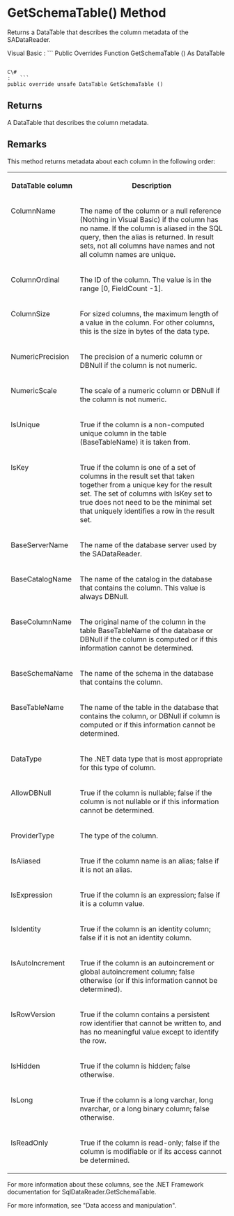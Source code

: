 <!-- loio3c16bb536c5f10149fb18a65c7538ba5 -->

# GetSchemaTable\(\) Method

Returns a DataTable that describes the column metadata of the SADataReader.



Visual Basic
:   ```
Public Overrides Function GetSchemaTable () As DataTable
```

C\#
:   ```
public override unsafe DataTable GetSchemaTable ()
```



## Returns

A DataTable that describes the column metadata.



## Remarks

This method returns metadata about each column in the following order:


<table>
<tr>
<th valign="top">

DataTable column



</th>
<th valign="top">

Description



</th>
</tr>
<tr>
<td valign="top">

ColumnName



</td>
<td valign="top">

The name of the column or a null reference \(Nothing in Visual Basic\) if the column has no name. If the column is aliased in the SQL query, then the alias is returned. In result sets, not all columns have names and not all column names are unique.



</td>
</tr>
<tr>
<td valign="top">

ColumnOrdinal



</td>
<td valign="top">

The ID of the column. The value is in the range \[0, FieldCount -1\].



</td>
</tr>
<tr>
<td valign="top">

ColumnSize



</td>
<td valign="top">

For sized columns, the maximum length of a value in the column. For other columns, this is the size in bytes of the data type.



</td>
</tr>
<tr>
<td valign="top">

NumericPrecision



</td>
<td valign="top">

The precision of a numeric column or DBNull if the column is not numeric.



</td>
</tr>
<tr>
<td valign="top">

NumericScale



</td>
<td valign="top">

The scale of a numeric column or DBNull if the column is not numeric.



</td>
</tr>
<tr>
<td valign="top">

IsUnique



</td>
<td valign="top">

True if the column is a non-computed unique column in the table \(BaseTableName\) it is taken from.



</td>
</tr>
<tr>
<td valign="top">

IsKey



</td>
<td valign="top">

True if the column is one of a set of columns in the result set that taken together from a unique key for the result set. The set of columns with IsKey set to true does not need to be the minimal set that uniquely identifies a row in the result set.



</td>
</tr>
<tr>
<td valign="top">

BaseServerName



</td>
<td valign="top">

The name of the database server used by the SADataReader.



</td>
</tr>
<tr>
<td valign="top">

BaseCatalogName



</td>
<td valign="top">

The name of the catalog in the database that contains the column. This value is always DBNull.



</td>
</tr>
<tr>
<td valign="top">

BaseColumnName



</td>
<td valign="top">

The original name of the column in the table BaseTableName of the database or DBNull if the column is computed or if this information cannot be determined.



</td>
</tr>
<tr>
<td valign="top">

BaseSchemaName



</td>
<td valign="top">

The name of the schema in the database that contains the column.



</td>
</tr>
<tr>
<td valign="top">

BaseTableName



</td>
<td valign="top">

The name of the table in the database that contains the column, or DBNull if column is computed or if this information cannot be determined.



</td>
</tr>
<tr>
<td valign="top">

DataType



</td>
<td valign="top">

The .NET data type that is most appropriate for this type of column.



</td>
</tr>
<tr>
<td valign="top">

AllowDBNull



</td>
<td valign="top">

True if the column is nullable; false if the column is not nullable or if this information cannot be determined.



</td>
</tr>
<tr>
<td valign="top">

ProviderType



</td>
<td valign="top">

The type of the column.



</td>
</tr>
<tr>
<td valign="top">

IsAliased



</td>
<td valign="top">

True if the column name is an alias; false if it is not an alias.



</td>
</tr>
<tr>
<td valign="top">

IsExpression



</td>
<td valign="top">

True if the column is an expression; false if it is a column value.



</td>
</tr>
<tr>
<td valign="top">

IsIdentity



</td>
<td valign="top">

True if the column is an identity column; false if it is not an identity column.



</td>
</tr>
<tr>
<td valign="top">

IsAutoIncrement



</td>
<td valign="top">

True if the column is an autoincrement or global autoincrement column; false otherwise \(or if this information cannot be determined\).



</td>
</tr>
<tr>
<td valign="top">

IsRowVersion



</td>
<td valign="top">

True if the column contains a persistent row identifier that cannot be written to, and has no meaningful value except to identify the row.



</td>
</tr>
<tr>
<td valign="top">

IsHidden



</td>
<td valign="top">

True if the column is hidden; false otherwise.



</td>
</tr>
<tr>
<td valign="top">

IsLong



</td>
<td valign="top">

True if the column is a long varchar, long nvarchar, or a long binary column; false otherwise.



</td>
</tr>
<tr>
<td valign="top">

IsReadOnly



</td>
<td valign="top">

True if the column is read-only; false if the column is modifiable or if its access cannot be determined.



</td>
</tr>
</table>

For more information about these columns, see the .NET Framework documentation for SqlDataReader.GetSchemaTable.

For more information, see "Data access and manipulation".

